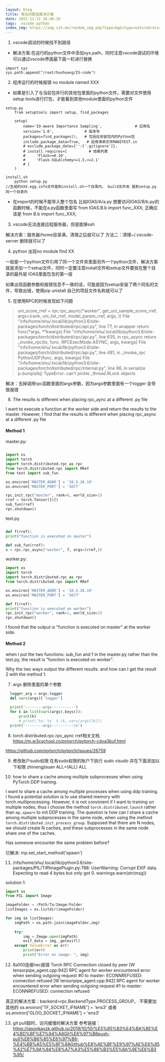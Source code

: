 ```yaml
---
layout: blog
title: 常见问题及解决方案
date: 2021-11-11 16:48:29
tags:  vscode python
index_img: https://img.xjh.me/random_img.php?type=bg&ctype=nature&return=302
---
```


1. vscode调试的时候找不到路径

- 解决方案:在运行的python文件中添加sys.path，同时注意vscode调试的环境可以通过vscode界面最下面一栏进行替换
```
import sys
sys.path.append("/root/hushuang/IS-code")
```

2. 程序运行的时候报错 no module named XXX
- 如果是引入了与当前包并行的其他包里面的python文件，需要对文件使用setup tools进行打包，才能看到其他module里面的python文件
```
setup.py
    from setuptools import setup, find_packages

    setup(
        name='IO-aware Importance Sampling',               # 应用名
        version='1.0',              # 版本号
        packages=find_packages(),   # 包括在安装包内的Python包
        include_package_data=True,   # 启用清单文件MANIFEST.in
        # exclude_package_date={'':['.gitignore']},
        # install_requires=[          # 依赖列表
        #     'Flask>=0.10',
        #     'Flask-SQLAlchemy>=1.5,<=2.1'
        # ]
    )

install.sh
    python setup.py 
//生成的XXX.egg.info文件是和install.sh一个目录内， build文件夹 是和setup.py同一个目录内
```
- 在import的时候不能导入整个包名 比如IOAS/A/a.py 想要访问IOAS/B/b.py的函数时候，不能在a.py函数里面写 from IOAS.B.b import func_XXX; 正确应该是 from B.b import func_XXX; 


3. vscode无法连接远程服务器，但是能够ssh

解决方案：服务器/home目录满，清理之后就可以了
方法二：清理~/.vscode-server 删除就可以了

4. python 出现no module find XX

一般是一个python文件引用了同一个文件夹里面另外一个python文件，解决方案就是添加一个setup文件，同时一定要注意install文件和setup文件要放在整个目录的最外层 IOAS里面包含的第一层

如果出现函数参数和报错信息不一致的话，可能是因为setup安装了两个同名的文件，导致出错，使用pip unistall 自己的项目文件名称就可以了


5. 在使用RPC的时候发现如下问题
>  uni_score_rref = rpc.rpc_async("worker", get_uni_sample_score_rref, args=(rank, uni_list_rref, model_param_rref, args, ))
  File "/nfs/home/shu/.local/lib/python3.6/site-packages/torch/distributed/rpc/api.py", line 77, in wrapper
    return func(*args, **kwargs)
  File "/nfs/home/shu/.local/lib/python3.6/site-packages/torch/distributed/rpc/api.py", line 635, in rpc_async
    return _invoke_rpc(to, func, RPCExecMode.ASYNC, args, kwargs)
  File "/nfs/home/shu/.local/lib/python3.6/site-packages/torch/distributed/rpc/api.py", line 481, in _invoke_rpc
    PythonUDF(func, args, kwargs)
  File "/nfs/home/shu/.local/lib/python3.6/site-packages/torch/distributed/rpc/internal.py", line 86, in serialize
    p.dump(obj)
TypeError: can't pickle _thread.RLock objects

解决：去掉调用rpc函数里面的args参数，因为args参数里面有一个logger 会导致报错



6. The results is different when placing rpc_aync at a different .py file


I want to execute a function at the worker side and return the results to the master. However, I find that the results is different when placing rpc_async at a different .py file

#### Method 1

master.py:

``` python

import os
import torch
import torch.distributed.rpc as rpc
from torch.distributed.rpc import RRef
from test import sub_fun

os.environ['MASTER_ADDR'] = '10.5.26.19'
os.environ['MASTER_PORT'] = '5677'

rpc.init_rpc("master", rank=0, world_size=2)
rref = torch.Tensor([0])
sub_fun(rref)
rpc.shutdown()
```

test.py

```python

def f(rref):
print("function is executed on master")

def sub_fun(rref):
x = rpc.rpc_async("worker", f, args=(rref,))
```

worker.py:

```python
import os
import torch
import torch.distributed.rpc as rpc
from torch.distributed.rpc import RRef

os.environ['MASTER_ADDR'] = '10.5.26.19'
os.environ['MASTER_PORT'] = '5677'

def f(rref):
print("function is executed on worker")
rpc.init_rpc("worker", rank=1, world_size=2)
rpc.shutdown()
```

I found that the output is "function is executed on master" at the worker side.

#### Method 2

when I put the two functions: sub_fun and f in the master.py rather than the test.py, the result is "function is executed on worker".

Why the two ways output the different results. and how can I get the result 2 with the method 1.


7. args 删除里面的某个参数
```python
  logger_arg = args.logger
  del vars(args)['logger']

  print('--------args----------')
  for k in list(vars(args).keys()):
      print(k)
      # print('%s: %s' % (k, vars(args)[k]))
  print('--------args----------\n')
```


8. torch.distributed.rpc.rpc_aync
rref相关文档 https://m.w3cschool.cn/pytorch/pytorch-cdva3buf.html

https://github.com/pytorch/pytorch/issues/26759

9. 修改账户sudo权限
在有sudo权限的账户下执行 sudo visudo
并在下面添加以下权限
zhinengjisuan ALL=(ALL)     ALL


10. how to share a cache among multiple subprocesses when using PyTorch DDP training.

I want to share a cache among multiple processes when using ddp training. 
I found a potential solution is to use shared memory with torch.multiprocessing. 
However, it is not convinient if I want to training on multiple nodes, thus I choose the method ```torch.distributed.launch``` rather than ```mp.spwarn``` to init DDP training. 
The question is how can I share a cache among multiple subprocesses in the same node,  when using the method ```torch.distributed.init_process_group```. 
Supposed that there are N nodes, we should create N caches, and these subprocesses in the same node share one of the caches.

Has someone encounter the same problem before?

已解决:
mp.set_start_method('spawn')


11. /nfs/home/shu/.local/lib/python3.6/site-packages/PIL/TiffImagePlugin.py:788: UserWarning: Corrupt EXIF data.  Expecting to read 4 bytes but only got 0.
  warnings.warn(str(msg))

solution 1:
```python
import os
from PIL import Image

imageFolder = /Path/To/Image/Folder
listImages = os.listdir(imageFolder)

for img in listImages:
    imgPath = os.path.join(imageFolder,img)
            
    try:
        img = Image.open(imgPath)
        exif_data = img._getexif()
    except ValueError as err:
        print(err)
        print("Error on image: ", img)
```

12. 8a100连接hec报错
Torch RPC Connection closed by peer 
[W tensorpipe_agent.cpp:942] RPC agent for worker encountered error when sending outgoing request #0 to master: ECONNREFUSED: connection refused
[W tensorpipe_agent.cpp:942] RPC agent for worker encountered error when sending outgoing request #1 to master: ECONNREFUSED: connection refused


真正的解决方案：backend=rpc.BackendType.PROCESS_GROUP， 
不需要加其他的 os.environ['TF_SOCKET_IFNAME'] = 'ens3' 或者os.environ['GLOO_SOCKET_IFNAME'] = 'ens3'


13. git pull超时，访问缓慢的解决方案
参考链接：
https://jasonkayzk.github.io/2019/10/10/%E5%85%B3%E4%BA%8E%E4%BD%BF%E7%94%A8Git%E6%97%B6push-pull%E8%B6%85%E6%97%B6-%E4%BB%A5%E5%8F%8AGithub%E8%AE%BF%E9%97%AE%E6%85%A2%E7%9A%84%E8%A7%A3%E5%86%B3%E5%8A%9E%E6%B3%95/